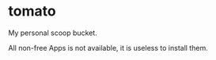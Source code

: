 # tomato
My personal scoop bucket.

All non-free Apps is not available, it is useless to install them.
